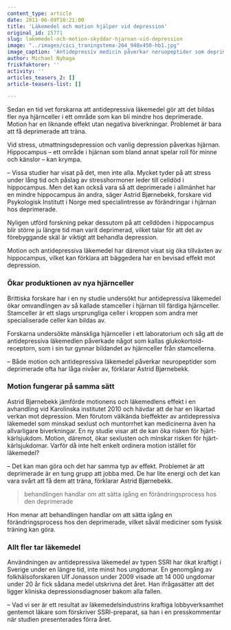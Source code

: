 ```yaml
---
content_type: article
date: 2011-06-09T10:21:00
title: 'Läkemedel och motion hjälper vid depression'
original_id: 15771
slug: lakemedel-och-motion-skyddar-hjarnan-vid-depression
image: "../images/cici_traningstema-264_940x450-hb1.jpg"
image_caption: 'Antidepressiv medicin påverkar neruopeptider som deprimerade ofta har låga halter av. Men motion har samma verkan.'
author: Michael Nyhaga
friskfaktorer: ''
activity: ''
articles_teasers_2: []
article-teasers-list: []

---
```


Sedan en tid vet forskarna att antidepressiva läkemedel gör att det bildas fler nya hjärnceller i ett område som kan bli mindre hos deprimerade. Motion har en liknande effekt utan negativa biverkningar. Problemet är bara att få deprimerade att träna.

Vid stress, utmattningsdepression och vanlig depression påverkas hjärnan. Hippocampus – ett område i hjärnan som bland annat spelar roll för minne och känslor – kan krympa.

– Vissa studier har visat på det, men inte alla. Mycket tyder på att stress under lång tid och påslag av stresshormoner leder till celldöd i hippocampus. Men det kan också vara så att deprimerade i allmänhet har en mindre hippocampus än andra, säger Astrid Bjørnebekk, forskare vid Psykologisk Institutt i Norge med specialintresse av förändringar i hjärnan hos deprimerade.

Nyligen utförd forskning pekar dessutom på att celldöden i hippocampus blir större ju längre tid man varit deprimerad, vilket talar för att det av förebyggande skäl är viktigt att behandla depression.

Motion och antidepressiva läkemedel har däremot visat sig öka tillväxten av hippocampus, vilket kan förklara att bäggedera har en bevisad effekt mot depression.

### Ökar produktionen av nya hjärnceller

Brittiska forskare har i en ny studie undersökt hur antidepressiva läkemedel ökar omvandlingen av så kallade stamceller i hjärnan till färdiga hjärnceller. Stamceller är ett slags ursprungliga celler i kroppen som andra mer specialiserade celler kan bildas av.

Forskarna undersökte mänskliga hjärnceller i ett laboratorium och såg att de antidepressiva läkemedlen påverkade något som kallas glukokortoid-receptorn, som i sin tur gynnar bildandet av hjärnceller från stamcellerna.

– Både motion och antidepressiva läkemedel påverkar neuropeptider som deprimerade ofta har låga nivåer av, förklarar Astrid Bjørnebekk.

### Motion fungerar på samma sätt

Astrid Bjørnebekk jämförde motionens och läkemedlens effekt i en avhandling vid Karolinska institutet 2010 och hävdar att de har en likartad verkan mot depression. Men förutom välkända bieffekter av antidepressiva läkemedel som minskad sexlust och muntorrhet kan medicinerna även ha allvarligare biverkningar. En ny studie visar att de kan öka risken för hjärt-kärlsjukdom. Motion, däremot, ökar sexlusten och minskar risken för hjärt-kärlsjukdomar. Varför då inte helt enkelt ordinera motion istället för läkemedel?

– Det kan man göra och det har samma typ av effekt. Problemet är att deprimerade är en tung grupp att jobba med. De har lite energi och det kan vara svårt att få dem att träna, förklarar Astrid Bjørnebekk.

> behandlingen handlar om att sätta igång en förändringsprocess hos den deprimerade

Hon menar att behandlingen handlar om att sätta igång en förändringsprocess hos den deprimerade, vilket såväl mediciner som fysisk träning kan göra.

### Allt fler tar läkemedel

Användningen av antidepressiva läkemedel av typen SSRI har ökat kraftigt i Sverige under en längre tid, inte minst hos ungdomar. En genomgång av folkhälsoforskaren Ulf Jonasson under 2009 visade att 14 000 ungdomar under 20 år fick sådana medel utskrivna det året. Han ifrågasätter att det ligger kliniska depressionsdiagnoser bakom alla fallen.

– Vad vi ser är ett resultat av läkemedelsindustrins kraftiga lobbyverksamhet gentemot läkare som förskriver SSRI-preparat, sa han i en presskommentar när studien presenterades förra året.

